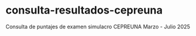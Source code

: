 # consulta-resultados-cepreuna
Consulta de puntajes de examen simulacro CEPREUNA Marzo - Julio 2025
